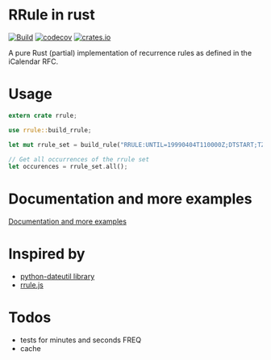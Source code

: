 # RRule in rust

[![Build](https://travis-ci.com/fmeringdal/rust_rrule.svg?branch=main)](https://travis-ci.com/fmeringdal/rust_rrule)
[![codecov](https://codecov.io/gh/fmeringdal/rust_rrule/branch/main/graph/badge.svg)](https://codecov.io/gh/fmeringdal/rust_rrule)
[![crates.io](https://img.shields.io/crates/v/rrule.svg)](https://crates.io/crates/rrule)

A pure Rust (partial) implementation of recurrence rules as defined in the iCalendar RFC.

# Usage

```rust
extern crate rrule;

use rrule::build_rrule;

let mut rrule_set = build_rule("RRULE:UNTIL=19990404T110000Z;DTSTART;TZID=America/New_York:19990104T110000Z;FREQ=WEEKLY;BYDAY=TU,WE");

// Get all occurrences of the rrule set
let occurences = rrule_set.all();
```

# Documentation and more examples

[Documentation and more examples](https://docs.rs/rrule)

# Inspired by

- [python-dateutil library](http://labix.org/python-dateutil/)
- [rrule.js](https://github.com/jakubroztocil/rrule)

# Todos

- tests for minutes and seconds FREQ
- cache
